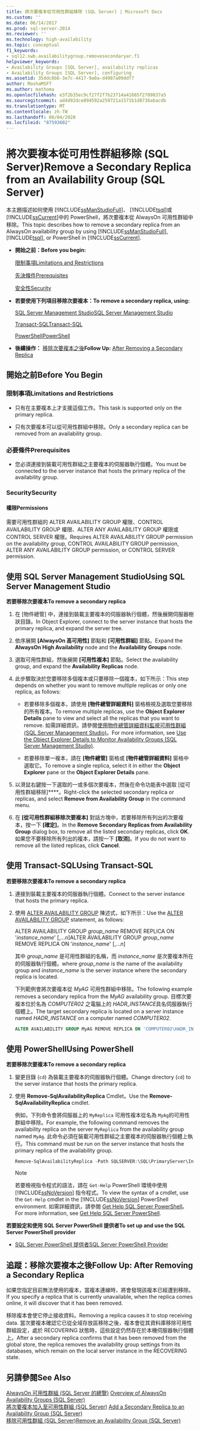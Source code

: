 ```yaml
---
title: 將次要複本從可用性群組移除 (SQL Server) | Microsoft Docs
ms.custom: ''
ms.date: 06/14/2017
ms.prod: sql-server-2014
ms.reviewer: ''
ms.technology: high-availability
ms.topic: conceptual
f1_keywords:
- sql12.swb.availabilitygroup.removesecondaryar.f1
helpviewer_keywords:
- Availability Groups [SQL Server], availability replicas
- Availability Groups [SQL Server], configuring
ms.assetid: 35ddc8b6-3e7c-4417-9a0a-d4987a09ddf7
author: MashaMSFT
ms.author: mathoma
ms.openlocfilehash: e3f2b35ec9cf27f2f7b23714a41665f2709837a5
ms.sourcegitcommit: ad4d92dce894592a259721a1571b1d8736abacdb
ms.translationtype: MT
ms.contentlocale: zh-TW
ms.lasthandoff: 08/04/2020
ms.locfileid: "87593602"
---
```

# <a name="remove-a-secondary-replica-from-an-availability-group-sql-server"></a><span data-ttu-id="462a6-102">將次要複本從可用性群組移除 (SQL Server)</span><span class="sxs-lookup"><span data-stu-id="462a6-102">Remove a Secondary Replica from an Availability Group (SQL Server)</span></span>
  <span data-ttu-id="462a6-103">本主題描述如何使用 [!INCLUDE[ssManStudioFull](../../../includes/ssmanstudiofull-md.md)]、 [!INCLUDE[tsql](../../../includes/tsql-md.md)]或 [!INCLUDE[ssCurrent](../../../includes/sscurrent-md.md)]中的 PowerShell，將次要複本從 AlwaysOn 可用性群組中移除。</span><span class="sxs-lookup"><span data-stu-id="462a6-103">This topic describes how to remove a secondary replica from an AlwaysOn availability group by using [!INCLUDE[ssManStudioFull](../../../includes/ssmanstudiofull-md.md)], [!INCLUDE[tsql](../../../includes/tsql-md.md)], or PowerShell in [!INCLUDE[ssCurrent](../../../includes/sscurrent-md.md)].</span></span>  
  
-   <span data-ttu-id="462a6-104">**開始之前：**</span><span class="sxs-lookup"><span data-stu-id="462a6-104">**Before you begin:**</span></span>  
  
     [<span data-ttu-id="462a6-105">限制事項</span><span class="sxs-lookup"><span data-stu-id="462a6-105">Limitations and Restrictions</span></span>](#Restrictions)  
  
     [<span data-ttu-id="462a6-106">先決條件</span><span class="sxs-lookup"><span data-stu-id="462a6-106">Prerequisites</span></span>](#Prerequisites)  
  
     [<span data-ttu-id="462a6-107">安全性</span><span class="sxs-lookup"><span data-stu-id="462a6-107">Security</span></span>](#Security)  
  
-   <span data-ttu-id="462a6-108">**若要使用下列項目移除次要複本：**</span><span class="sxs-lookup"><span data-stu-id="462a6-108">**To remove a secondary replica, using:**</span></span>  
  
     [<span data-ttu-id="462a6-109">SQL Server Management Studio</span><span class="sxs-lookup"><span data-stu-id="462a6-109">SQL Server Management Studio</span></span>](#SSMSProcedure)  
  
     [<span data-ttu-id="462a6-110">Transact-SQL</span><span class="sxs-lookup"><span data-stu-id="462a6-110">Transact-SQL</span></span>](#TsqlProcedure)  
  
     [<span data-ttu-id="462a6-111">PowerShell</span><span class="sxs-lookup"><span data-stu-id="462a6-111">PowerShell</span></span>](#PowerShellProcedure)  
  
-   <span data-ttu-id="462a6-112">**後續操作：**  [移除次要複本之後](#PostBestPractices)</span><span class="sxs-lookup"><span data-stu-id="462a6-112">**Follow Up:**  [After Removing a Secondary Replica](#PostBestPractices)</span></span>  
  
##  <a name="before-you-begin"></a><a name="BeforeYouBegin"></a> <span data-ttu-id="462a6-113">開始之前</span><span class="sxs-lookup"><span data-stu-id="462a6-113">Before You Begin</span></span>  
  
###  <a name="limitations-and-restrictions"></a><a name="Restrictions"></a> <span data-ttu-id="462a6-114">限制事項</span><span class="sxs-lookup"><span data-stu-id="462a6-114">Limitations and Restrictions</span></span>  
  
-   <span data-ttu-id="462a6-115">只有在主要複本上才支援這個工作。</span><span class="sxs-lookup"><span data-stu-id="462a6-115">This task is supported only on the primary replica.</span></span>  
  
-   <span data-ttu-id="462a6-116">只有次要複本可以從可用性群組中移除。</span><span class="sxs-lookup"><span data-stu-id="462a6-116">Only a secondary replica can be removed from an availability group.</span></span>  
  
###  <a name="prerequisites"></a><a name="Prerequisites"></a> <span data-ttu-id="462a6-117">必要條件</span><span class="sxs-lookup"><span data-stu-id="462a6-117">Prerequisites</span></span>  
  
-   <span data-ttu-id="462a6-118">您必須連接到裝載可用性群組之主要複本的伺服器執行個體。</span><span class="sxs-lookup"><span data-stu-id="462a6-118">You must be connected to the server instance that hosts the primary replica of the availability group.</span></span>  
  
###  <a name="security"></a><a name="Security"></a> <span data-ttu-id="462a6-119">Security</span><span class="sxs-lookup"><span data-stu-id="462a6-119">Security</span></span>  
  
####  <a name="permissions"></a><a name="Permissions"></a> <span data-ttu-id="462a6-120">權限</span><span class="sxs-lookup"><span data-stu-id="462a6-120">Permissions</span></span>  
 <span data-ttu-id="462a6-121">需要可用性群組的 ALTER AVAILABILITY GROUP 權限、CONTROL AVAILABILITY GROUP 權限、ALTER ANY AVAILABILITY GROUP 權限或 CONTROL SERVER 權限。</span><span class="sxs-lookup"><span data-stu-id="462a6-121">Requires ALTER AVAILABILITY GROUP permission on the availability group, CONTROL AVAILABILITY GROUP permission, ALTER ANY AVAILABILITY GROUP permission, or CONTROL SERVER permission.</span></span>  
  
##  <a name="using-sql-server-management-studio"></a><a name="SSMSProcedure"></a> <span data-ttu-id="462a6-122">使用 SQL Server Management Studio</span><span class="sxs-lookup"><span data-stu-id="462a6-122">Using SQL Server Management Studio</span></span>  
 <span data-ttu-id="462a6-123">**若要移除次要複本**</span><span class="sxs-lookup"><span data-stu-id="462a6-123">**To remove a secondary replica**</span></span>  
  
1.  <span data-ttu-id="462a6-124">在 [物件總管] 中，連接到裝載主要複本的伺服器執行個體，然後展開伺服器樹狀目錄。</span><span class="sxs-lookup"><span data-stu-id="462a6-124">In Object Explorer, connect to the server instance that hosts the primary replica, and expand the server tree.</span></span>  
  
2.  <span data-ttu-id="462a6-125">依序展開 **[AlwaysOn 高可用性]** 節點和 **[可用性群組]** 節點。</span><span class="sxs-lookup"><span data-stu-id="462a6-125">Expand the **AlwaysOn High Availability** node and the **Availability Groups** node.</span></span>  
  
3.  <span data-ttu-id="462a6-126">選取可用性群組，然後展開 **[可用性複本]** 節點。</span><span class="sxs-lookup"><span data-stu-id="462a6-126">Select the availability group, and expand the **Availability Replicas** node.</span></span>  
  
4.  <span data-ttu-id="462a6-127">此步驟取決於您要移除多個複本或只要移除一個複本，如下所示：</span><span class="sxs-lookup"><span data-stu-id="462a6-127">This step depends on whether you want to remove multiple replicas or only one replica, as follows:</span></span>  
  
    -   <span data-ttu-id="462a6-128">若要移除多個複本，請使用 **[物件總管詳細資料]** 窗格檢視及選取您要移除的所有複本。</span><span class="sxs-lookup"><span data-stu-id="462a6-128">To remove multiple replicas, use the **Object Explorer Details** pane to view and select all the replicas that you want to remove.</span></span> <span data-ttu-id="462a6-129">如需詳細資訊，請參閱[使用物件總管詳細資料監視可用性群組 &#40;SQL Server Management Studio&#41;](use-object-explorer-details-to-monitor-availability-groups.md)。</span><span class="sxs-lookup"><span data-stu-id="462a6-129">For more information, see [Use the Object Explorer Details to Monitor Availability Groups &#40;SQL Server Management Studio&#41;](use-object-explorer-details-to-monitor-availability-groups.md).</span></span>  
  
    -   <span data-ttu-id="462a6-130">若要移除單一複本，請在 **[物件總管]** 窗格或 **[物件總管詳細資料]** 窗格中選取它。</span><span class="sxs-lookup"><span data-stu-id="462a6-130">To remove a single replica, select it in either the **Object Explorer** pane or the **Object Explorer Details** pane.</span></span>  
  
5.  <span data-ttu-id="462a6-131">以滑鼠右鍵按一下選取的一或多個次要複本，然後在命令功能表中選取 [從可用性群組移除]\*\*\*\*。</span><span class="sxs-lookup"><span data-stu-id="462a6-131">Right-click the selected secondary replica or replicas, and select **Remove from Availability Group** in the command menu.</span></span>  
  
6.  <span data-ttu-id="462a6-132">在 **[從可用性群組移除次要複本]** 對話方塊中，若要移除所有列出的次要複本，按一下 **[確定]**。</span><span class="sxs-lookup"><span data-stu-id="462a6-132">In the **Remove Secondary Replicas from Availability Group** dialog box, to remove all the listed secondary replicas, click **OK**.</span></span> <span data-ttu-id="462a6-133">如果您不要移除所有列出的複本，請按一下 **[取消]**。</span><span class="sxs-lookup"><span data-stu-id="462a6-133">If you do not want to remove all the listed replicas, click **Cancel**.</span></span>  
  
##  <a name="using-transact-sql"></a><a name="TsqlProcedure"></a> <span data-ttu-id="462a6-134">使用 Transact-SQL</span><span class="sxs-lookup"><span data-stu-id="462a6-134">Using Transact-SQL</span></span>  
 <span data-ttu-id="462a6-135">**若要移除次要複本**</span><span class="sxs-lookup"><span data-stu-id="462a6-135">**To remove a secondary replica**</span></span>  
  
1.  <span data-ttu-id="462a6-136">連接到裝載主要複本的伺服器執行個體。</span><span class="sxs-lookup"><span data-stu-id="462a6-136">Connect to the server instance that hosts the primary replica.</span></span>  
  
2.  <span data-ttu-id="462a6-137">使用 [ALTER AVAILABILITY GROUP](/sql/t-sql/statements/alter-availability-group-transact-sql) 陳述式，如下所示：</span><span class="sxs-lookup"><span data-stu-id="462a6-137">Use the [ALTER AVAILABILITY GROUP](/sql/t-sql/statements/alter-availability-group-transact-sql) statement, as follows:</span></span>  
  
     <span data-ttu-id="462a6-138">ALTER AVAILABILITY GROUP *group_name* REMOVE REPLICA ON '*instance_name*' [,...*n*]</span><span class="sxs-lookup"><span data-stu-id="462a6-138">ALTER AVAILABILITY GROUP *group_name* REMOVE REPLICA ON '*instance_name*' [,...*n*]</span></span>  
  
     <span data-ttu-id="462a6-139">其中 *group_name* 是可用性群組的名稱，而 *instance_name* 是次要複本所在的伺服器執行個體。</span><span class="sxs-lookup"><span data-stu-id="462a6-139">where *group_name* is the name of the availability group and *instance_name* is the server instance where the secondary replica is located.</span></span>  
  
     <span data-ttu-id="462a6-140">下列範例會將次要複本從 *MyAG* 可用性群組中移除。</span><span class="sxs-lookup"><span data-stu-id="462a6-140">The following example removes a secondary replica from the *MyAG* availability group.</span></span> <span data-ttu-id="462a6-141">目標次要複本位於名為 *COMPUTER02* 之電腦上的 *HADR_INSTANCE*具名伺服器執行個體上。</span><span class="sxs-lookup"><span data-stu-id="462a6-141">The target secondary replica is located on a server instance named *HADR_INSTANCE* on a computer named *COMPUTER02*.</span></span>  
  
    ```sql
    ALTER AVAILABILITY GROUP MyAG REMOVE REPLICA ON 'COMPUTER02\HADR_INSTANCE';  
    ```  
  
##  <a name="using-powershell"></a><a name="PowerShellProcedure"></a> <span data-ttu-id="462a6-142">使用 PowerShell</span><span class="sxs-lookup"><span data-stu-id="462a6-142">Using PowerShell</span></span>  
 <span data-ttu-id="462a6-143">**若要移除次要複本**</span><span class="sxs-lookup"><span data-stu-id="462a6-143">**To remove a secondary replica**</span></span>  
  
1.  <span data-ttu-id="462a6-144">變更目錄 (`cd`) 為裝載主要複本的伺服器執行個體。</span><span class="sxs-lookup"><span data-stu-id="462a6-144">Change directory (`cd`) to the server instance that hosts the primary replica.</span></span>  
  
2.  <span data-ttu-id="462a6-145">使用 **Remove-SqlAvailabilityReplica** Cmdlet。</span><span class="sxs-lookup"><span data-stu-id="462a6-145">Use the **Remove-SqlAvailabilityReplica** cmdlet.</span></span>  
  
     <span data-ttu-id="462a6-146">例如，下列命令會將伺服器上的 `MyReplica` 可用性複本從名為 `MyAg`的可用性群組中移除。</span><span class="sxs-lookup"><span data-stu-id="462a6-146">For example, the following command removes the availability replica on the server `MyReplica` from the availability group named `MyAg`.</span></span>  <span data-ttu-id="462a6-147">此命令必須在裝載可用性群組之主要複本的伺服器執行個體上執行。</span><span class="sxs-lookup"><span data-stu-id="462a6-147">This command must be run on the server instance that hosts the primary replica of the availability group.</span></span>  
  
    ```powershell
    Remove-SqlAvailabilityReplica -Path SQLSERVER:\SQL\PrimaryServer\InstanceName\AvailabilityGroups\MyAg\AvailabilityReplicas\MyReplica  
    ```  
  
    > [!NOTE]  
    >  <span data-ttu-id="462a6-148">若要檢視指令程式的語法，請在 `Get-Help` PowerShell 環境中使用 [!INCLUDE[ssNoVersion](../../../includes/ssnoversion-md.md)] 指令程式。</span><span class="sxs-lookup"><span data-stu-id="462a6-148">To view the syntax of a cmdlet, use the `Get-Help` cmdlet in the [!INCLUDE[ssNoVersion](../../../includes/ssnoversion-md.md)] PowerShell environment.</span></span> <span data-ttu-id="462a6-149">如需詳細資訊，請參閱 [Get Help SQL Server PowerShell](../../../powershell/sql-server-powershell.md)。</span><span class="sxs-lookup"><span data-stu-id="462a6-149">For more information, see [Get Help SQL Server PowerShell](../../../powershell/sql-server-powershell.md).</span></span>  
  
 <span data-ttu-id="462a6-150">**若要設定和使用 SQL Server PowerShell 提供者**</span><span class="sxs-lookup"><span data-stu-id="462a6-150">**To set up and use the SQL Server PowerShell provider**</span></span>  
  
-   [<span data-ttu-id="462a6-151">SQL Server PowerShell 提供者</span><span class="sxs-lookup"><span data-stu-id="462a6-151">SQL Server PowerShell Provider</span></span>](../../../powershell/sql-server-powershell-provider.md)  
  
##  <a name="follow-up-after-removing-a-secondary-replica"></a><a name="PostBestPractices"></a> <span data-ttu-id="462a6-152">追蹤：移除次要複本之後</span><span class="sxs-lookup"><span data-stu-id="462a6-152">Follow Up: After Removing a Secondary Replica</span></span>  
 <span data-ttu-id="462a6-153">如果您指定目前無法使用的複本，當複本連線時，將會發現該複本已經遭到移除。</span><span class="sxs-lookup"><span data-stu-id="462a6-153">If you specify a replica that is currently unavailable, when the replica comes online, it will discover that it has been removed.</span></span>  
  
 <span data-ttu-id="462a6-154">移除複本會使它停止接收資料。</span><span class="sxs-lookup"><span data-stu-id="462a6-154">Removing a replica causes it to stop receiving data.</span></span> <span data-ttu-id="462a6-155">當次要複本確認它已從全域存放區移除之後，複本會從其資料庫移除可用性群組設定，處於 RECOVERING 狀態時，這些設定仍然存在於本機伺服器執行個體上。</span><span class="sxs-lookup"><span data-stu-id="462a6-155">After a secondary replica confirms that it has been removed from the global store, the replica removes the availability group settings from its databases, which remain on the local server instance in the RECOVERING state.</span></span>  
  
## <a name="see-also"></a><span data-ttu-id="462a6-156">另請參閱</span><span class="sxs-lookup"><span data-stu-id="462a6-156">See Also</span></span>  
 <span data-ttu-id="462a6-157">[AlwaysOn 可用性群組 &#40;SQL Server 的總覽&#41;](overview-of-always-on-availability-groups-sql-server.md) </span><span class="sxs-lookup"><span data-stu-id="462a6-157">[Overview of AlwaysOn Availability Groups &#40;SQL Server&#41;](overview-of-always-on-availability-groups-sql-server.md) </span></span>  
 <span data-ttu-id="462a6-158">[將次要複本加入至可用性群組 &#40;SQL Server&#41;](add-a-secondary-replica-to-an-availability-group-sql-server.md) </span><span class="sxs-lookup"><span data-stu-id="462a6-158">[Add a Secondary Replica to an Availability Group &#40;SQL Server&#41;](add-a-secondary-replica-to-an-availability-group-sql-server.md) </span></span>  
 [<span data-ttu-id="462a6-159">移除可用性群組 &#40;SQL Server&#41;</span><span class="sxs-lookup"><span data-stu-id="462a6-159">Remove an Availability Group &#40;SQL Server&#41;</span></span>](remove-an-availability-group-sql-server.md)  
